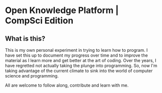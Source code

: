 # Open Knowledge Platform | CompSci Edition

## What is this?

This is my own personal experiment in trying to learn how to program.
I have set this up to document my progress over time and to improve
the material as I learn more and get better at the art of coding.
Over the years, I have regretted not actually taking the plunge into
programming. So, now I'm taking advantage of the current climate to
sink into the world of computer science and programming.

All are welcome to follow along, contribute and learn with me.

